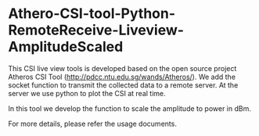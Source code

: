 # Athero-CSI-tool-Python-RemoteReceive-Liveview-AmplitudeScaled

This CSI live view tools is developed based on the open source project Atheros CSI Tool (http://pdcc.ntu.edu.sg/wands/Atheros/). We add the socket function to transmit the collected data to a remote server. At the server we use python to plot the CSI at real time.

In this tool we develop the function to scale the amplitude to power in dBm.

For more details, please refer the usage documents.